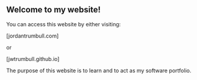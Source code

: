 ## Welcome to my website!

You can access this website by either visiting:

[jordantrumbull.com]

or

[jwtrumbull.github.io]


The purpose of this website is to learn and to act as my software portfolio. 

